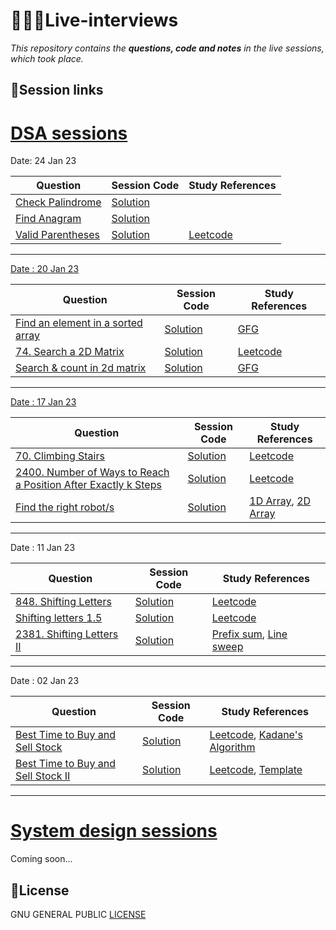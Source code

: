 # 👨🏻‍💻Live-interviews

_This repository contains the **questions, code and notes** in the live sessions, which took place._

## 🎯Session links 

# [DSA sessions](https://github.com/sahilverma0696/live-interviews/tree/main/DSA%20sessions/)

Date: 24 Jan 23

| Question | Session Code | Study References |
| ----------- | ----------- | ---------------- |
| [Check Palindrome](https://github.com/sahilverma0696/promt.live-interviews/blob/main/DSA%20sessions/24Jan/question1.py) | [Solution](https://github.com/sahilverma0696/promt.live-interviews/blob/main/DSA%20sessions/24Jan/question1.py) | |
| [Find Anagram](https://github.com/sahilverma0696/promt.live-interviews/blob/main/DSA%20sessions/24Jan/question2.py) | [Solution](https://github.com/sahilverma0696/promt.live-interviews/blob/main/DSA%20sessions/24Jan/question2.py) | |
| [Valid Parentheses](https://leetcode.com/problems/valid-parentheses/) | [Solution](https://github.com/sahilverma0696/promt.live-interviews/blob/main/DSA%20sessions/24Jan/question3.py) | [Leetcode](https://leetcode.com/problems/valid-parentheses/solutions/9203/simple-python-solution-with-stack/?orderBy=most_votes) |

---

[Date : 20 Jan 23](https://www.youtube.com/watch?v=1L46qc90sgU&ab_channel=prompt.)

| Question | Session Code | Study References |
| ----------- | ----------- | ---------------- |
| [Find an element in a sorted array](https://github.com/sahilverma0696/promt.live-interviews/blob/main/DSA%20sessions/20Jan/question1.py) | [Solution](https://github.com/sahilverma0696/promt.live-interviews/blob/main/DSA%20sessions/20Jan/question1.py) | [GFG](https://www.geeksforgeeks.org/binary-search/) |
| [74. Search a 2D Matrix](https://leetcode.com/problems/search-a-2d-matrix/) | [Solution](https://github.com/sahilverma0696/promt.live-interviews/blob/main/DSA%20sessions/20Jan/question2.py) | [Leetcode](https://leetcode.com/problems/search-a-2d-matrix/solutions/26220/don-t-treat-it-as-a-2d-matrix-just-treat-it-as-a-sorted-list/?orderBy=most_votes) |
| [Search & count in 2d matrix](https://github.com/sahilverma0696/promt.live-interviews/blob/main/DSA%20sessions/20Jan/question3.py) | [Solution](https://github.com/sahilverma0696/promt.live-interviews/blob/main/DSA%20sessions/20Jan/question3.py) | [GFG](https://www.geeksforgeeks.org/binary-search/) |

---

[Date : 17 Jan 23](https://youtu.be/J5jqUBbi4UU)

| Question | Session Code | Study References |
| ----------- | ----------- | ---------------- |
| [70. Climbing Stairs](https://leetcode.com/problems/climbing-stairs/) | [Solution](https://github.com/kalebaer/promt.live-interviews/blob/main/DSA%20sessions/17%20Jan/question1.py) | [Leetcode](https://leetcode.com/problems/climbing-stairs/solutions/25296/3-4-short-lines-in-every-language/?orderBy=most_votes) |
| [2400. Number of Ways to Reach a Position After Exactly k Steps](https://leetcode.com/problems/number-of-ways-to-reach-a-position-after-exactly-k-steps/) | [Solution](https://github.com/kalebaer/promt.live-interviews/blob/main/DSA%20sessions/17%20Jan/question2.py) | [Leetcode](https://leetcode.com/problems/number-of-ways-to-reach-a-position-after-exactly-k-steps/solutions/2527381/java-c-python-math-solution-o-klogk/) |
| [Find the right robot/s](https://github.com/sahilverma0696/promt.live-interviews/blob/main/DSA%20sessions/17%20Jan/question3.py) | [Solution](https://github.com/sahilverma0696/promt.live-interviews/blob/main/DSA%20sessions/17%20Jan/question3.py) | [1D Array](https://www.toppr.com/guides/computer-science/programming-in-c-/structured-data-type/one-dimensional-array/#:~:text=One%20Dimensional%20Array-,Definition,element%20stored%20in%20the%20array.), [2D Array](https://www.geeksforgeeks.org/multidimensional-arrays-c-cpp/) |

---

Date : 11 Jan 23

| Question | Session Code  | Study References |
| ----------- | ----------- | ---------------- |
| [848. Shifting Letters](https://leetcode.com/problems/shifting-letters/)  | [Solution](https://github.com/sahilverma0696/promt.live-interviews/blob/main/DSA%20sessions/11%20Jan/question.cpp)            |[Leetcode]( https://leetcode.com/problems/shifting-letters/solutions/1451697/c-python-calculate-the-number-of-shifts-on-each-position-clean-concise/)|
| [Shifting letters 1.5 ](https://github.com/sahilverma0696/promt.live-interviews/blob/main/DSA%20sessions/11%20Jan/question2.cpp)    |     [Solution](https://github.com/sahilverma0696/promt.live-interviews/blob/main/DSA%20sessions/11%20Jan/question2.cpp)  | [Leetcode](https://leetcode.com/problems/best-time-to-buy-and-sell-stock-ii/solutions/2986446/best-time-to-buy-and-sell-stock-ii-c-solution/)|
| [2381. Shifting Letters II](https://leetcode.com/problems/shifting-letters-ii/)  | [Solution](https://github.com/sahilverma0696/promt.live-interviews/blob/main/DSA%20sessions/11%20Jan/question3.cpp) |[Prefix sum](https://www.geeksforgeeks.org/prefix-sum-array-implementation-applications-competitive-programming/), [Line sweep](https://leetcode.com/discuss/study-guide/2166045/line-sweep-algorithms)|

---

Date : 02 Jan 23

| Question | Session Code  | Study References |
| ----------- | ----------- | ---------------- |
| [Best Time to Buy and Sell Stock](https://leetcode.com/problems/best-time-to-buy-and-sell-stock/description/)  | [Solution](https://github.com/sahilverma0696/promt.live-interviews/blob/main/DSA%20sessions/2%20Jan/question1.py)            |[Leetcode]( https://leetcode.com/problems/best-time-to-buy-and-sell-stock/solutions/1735493/java-c-best-ever-explanation-could-possible/), [Kadane's Algorithm](https://leetcode.com/problems/maximum-subarray/solutions/1595097/java-kadane-s-algorithm-explanation-using-image/) |
| [Best Time to Buy and Sell Stock II](https://leetcode.com/problems/best-time-to-buy-and-sell-stock-ii/solutions/)    |     [Solution](https://github.com/sahilverma0696/promt.live-interviews/blob/main/DSA%20sessions/2%20Jan/question2.py)  | [Leetcode](https://leetcode.com/problems/best-time-to-buy-and-sell-stock-ii/solutions/2986446/best-time-to-buy-and-sell-stock-ii-c-solution/), [Template](https://leetcode.com/problems/best-time-to-buy-and-sell-stock/solutions/900050/Fully-explained-all-buy-and-sell-problems-C++-oror-Recursive-oror-Memoization-oror-Minor-difference/)|

----

# [System design sessions](https://github.com/sahilverma0696/live-interviews/tree/main/system%20design%20sessions)
Coming soon...

## 🪪License

GNU GENERAL PUBLIC [LICENSE](https://github.com/sahilverma0696/promt.live-interviews/blob/main/LICENSE)



<!---
| Syntax      | Description |
| ----------- | ----------- |
| Header      | Title       |
| Paragraph   | Text        |
-->

<!---
Template


| Question | Session Code  | Study References |
| ----------- | ----------- | ---------------- |
| [Question name](link)  | [Solution](link) |[Reference]( link)|

-->
